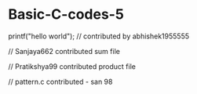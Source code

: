 # Basic-C-codes-5
printf("hello world");
// contributed by abhishek1955555


// Sanjaya662 contributed sum file

// Pratikshya99 contributed product file

// pattern.c contributed - san 98

